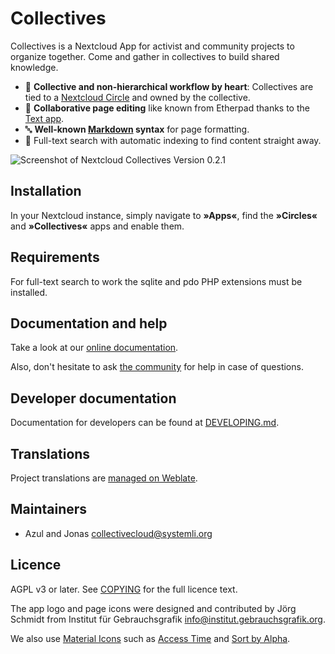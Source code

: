# Collectives

Collectives is a Nextcloud App for activist and community projects to
organize together. Come and gather in collectives to build shared knowledge.

* 👥 **Collective and non-hierarchical workflow by heart**: Collectives are
  tied to a [Nextcloud Circle](https://github.com/nextcloud/circles) and
  owned by the collective.
* 📝 **Collaborative page editing** like known from Etherpad thanks to the
  [Text app](https://github.com/nextcloud/text).
* 🔤 **Well-known [Markdown](https://en.wikipedia.org/wiki/Markdown) syntax**
  for page formatting.
* 🔎 Full-text search with automatic indexing to find content straight away.

![Screenshot of Nextcloud Collectives Version 0.2.1](https://gitlab.com/collectivecloud/collectives/-/raw/main/docs/static/images/screenshot.png)

## Installation

In your Nextcloud instance, simply navigate to **»Apps«**, find the
**»Circles«** and **»Collectives«** apps and enable them.

## Requirements

For full-text search to work the sqlite and pdo PHP extensions must be installed.

## Documentation and help

Take a look at our [online documentation](https://collectivecloud.gitlab.io/collectives/).

Also, don't hesitate to ask [the community](https://help.nextcloud.com/c/apps/collectives/174)
for help in case of questions.

## Developer documentation

Documentation for developers can be found at [DEVELOPING.md](DEVELOPING.md).

## Translations

Project translations are [managed on Weblate](https://hosted.weblate.org/engage/collectives/).

## Maintainers

* Azul and Jonas <collectivecloud@systemli.org>

## Licence

AGPL v3 or later. See [COPYING](COPYING) for the full licence text.

The app logo and page icons were designed and contributed by Jörg Schmidt
from Institut für Gebrauchsgrafik <info@institut.gebrauchsgrafik.org>.

We also use [Material Icons](https://fonts.google.com/icons?selected=Material) such as [Access Time](https://fonts.google.com/icons?selected=Material%20Icons%3Aaccess_time) and [Sort by Alpha](https://fonts.google.com/icons?selected=Material%20Icons%3Asort_by_alpha).
